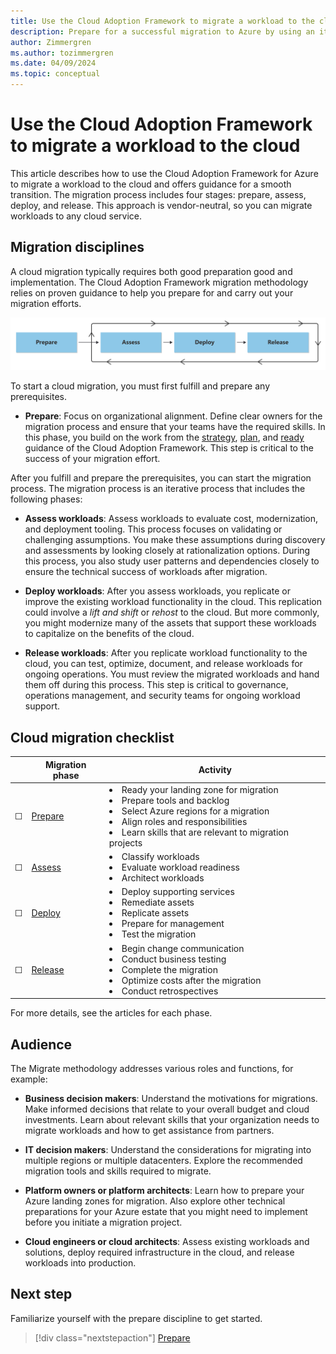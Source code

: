 ```yaml
---
title: Use the Cloud Adoption Framework to migrate a workload to the cloud
description: Prepare for a successful migration to Azure by using an iterative process to assess, deploy, and release workloads.
author: Zimmergren
ms.author: tozimmergren
ms.date: 04/09/2024
ms.topic: conceptual
---
```


# Use the Cloud Adoption Framework to migrate a workload to the cloud

This article describes how to use the Cloud Adoption Framework for Azure to migrate a workload to the cloud and offers guidance for a smooth transition. The migration process includes four stages: prepare, assess, deploy, and release. This approach is vendor-neutral, so you can migrate workloads to any cloud service.

## Migration disciplines

A cloud migration typically requires both good preparation good and implementation. The Cloud Adoption Framework migration methodology relies on proven guidance to help you prepare for and carry out your migration efforts.

![Diagram that shows the Cloud Adoption Framework migration disciplines.](./media/migrate-overview.svg)

To start a cloud migration, you must first fulfill and prepare any prerequisites.

- **Prepare**: Focus on organizational alignment. Define clear owners for the migration process and ensure that your teams have the required skills. In this phase, you build on the work from the [strategy](../strategy/index.md), [plan](../plan/index.md), and [ready](../ready/index.md) guidance of the Cloud Adoption Framework. This step is critical to the success of your migration effort.

After you fulfill and prepare the prerequisites, you can start the migration process. The migration process is an iterative process that includes the following phases:

- **Assess workloads**: Assess workloads to evaluate cost, modernization, and deployment tooling. This process focuses on validating or challenging assumptions. You make these assumptions during discovery and assessments by looking closely at rationalization options. During this process, you also study user patterns and dependencies closely to ensure the technical success of workloads after migration.

- **Deploy workloads**: After you assess workloads, you replicate or improve the existing workload functionality in the cloud. This replication could involve a *lift and shift* or *rehost* to the cloud. But more commonly, you might modernize many of the assets that support these workloads to capitalize on the benefits of the cloud.
- **Release workloads**: After you replicate workload functionality to the cloud, you can test, optimize, document, and release workloads for ongoing operations. You must review the migrated workloads and hand them off during this process. This step is critical to governance, operations management, and security teams for ongoing workload support.

## Cloud migration checklist

| &nbsp; | Migration phase | Activity |
|---|---|---|
| &#9744; | [Prepare](./prepare/index.md) | <li>Ready your landing zone for migration<br><li>Prepare tools and backlog<br><li>Select Azure regions for a migration<br><li>Align roles and responsibilities<br><li> Learn skills that are relevant to migration projects |
| &#9744; | [Assess](./assess/index.md) | <li>Classify workloads<br><li>Evaluate workload readiness<br><li>Architect workloads|
| &#9744; | [Deploy](./deploy/index.md) | <li>Deploy supporting services<br><li>Remediate assets<br><li>Replicate assets<br><li>Prepare for management<br><li>Test the migration |
| &#9744; | [Release](./release/index.md) | <li>Begin change communication<br><li>Conduct business testing<br><li>Complete the migration<br><li>Optimize costs after the migration<br><li>Conduct retrospectives |

For more details, see the articles for each phase.

## Audience

The Migrate methodology addresses various roles and functions, for example:

- **Business decision makers**: Understand the motivations for migrations. Make informed decisions that relate to your overall budget and cloud investments. Learn about relevant skills that your organization needs to migrate workloads and how to get assistance from partners.

- **IT decision makers**: Understand the considerations for migrating into multiple regions or multiple datacenters. Explore the recommended migration tools and skills required to migrate.
- **Platform owners or platform architects**: Learn how to prepare your Azure landing zones for migration. Also explore other technical preparations for your Azure estate that you might need to implement before you initiate a migration project.
- **Cloud engineers or cloud architects**: Assess existing workloads and solutions, deploy required infrastructure in the cloud, and release workloads into production.

## Next step

Familiarize yourself with the prepare discipline to get started.

> [!div class="nextstepaction"]
> [Prepare](./prepare/index.md)
